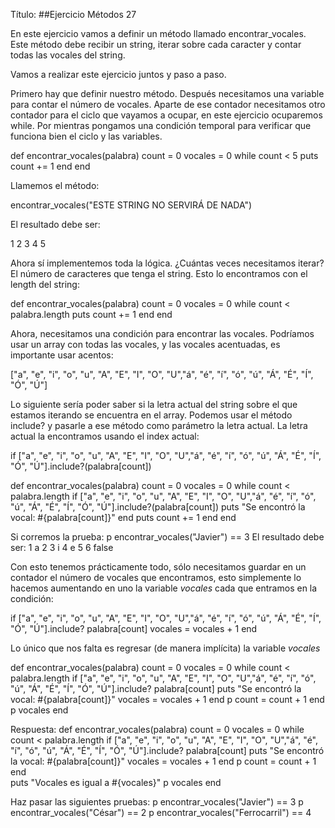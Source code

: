 Título:
##Ejercicio Métodos 27

En este ejercicio vamos a definir un método llamado encontrar_vocales.
Este método debe recibir un string, iterar sobre cada caracter y contar todas las vocales del string.

Vamos a realizar este ejercicio juntos y paso a paso.

Primero hay que definir nuestro método. 
Después necesitamos una variable para contar el número de vocales. 
Aparte de ese contador necesitamos otro contador para el ciclo que vayamos a ocupar, en este ejercicio ocuparemos while. Por mientras pongamos una condición temporal para verificar que funciona bien el ciclo y las variables.


def encontrar_vocales(palabra)
  count = 0
  vocales = 0
  while count < 5
    puts count += 1
  end
end

Llamemos el método:

encontrar_vocales("ESTE STRING NO SERVIRÁ DE NADA")

El resultado debe ser:

1
2
3
4
5

Ahora sí implementemos toda la lógica. ¿Cuántas veces necesitamos iterar? 
El número de caracteres que tenga el string. Esto lo encontramos con el length del string: 

def encontrar_vocales(palabra)
  count = 0
  vocales = 0
  while  count < palabra.length
    puts count += 1
  end
end

Ahora, necesitamos una condición para encontrar las vocales. Podríamos usar un array con todas las vocales, y las vocales acentuadas, es importante usar acentos:

["a", "e", "i", "o", "u", "A", "E", "I", "O", "U","á", "é", "í", "ó", "ú", "Á", "É", "Í", "Ó", "Ú"]

Lo siguiente sería poder saber si la letra actual del string sobre el que estamos iterando se encuentra en el array. Podemos usar el método include? y pasarle a ese método como parámetro la letra actual. La letra actual la encontramos usando el index actual:

if ["a", "e", "i", "o", "u", "A", "E", "I", "O", "U","á", "é", "í", "ó", "ú", "Á", "É", "Í", "Ó", "Ú"].include?(palabra[count])

def encontrar_vocales(palabra)
  count = 0
  vocales = 0
  while  count < palabra.length
    if ["a", "e", "i", "o", "u", "A", "E", "I", "O", "U","á", "é", "í", "ó", "ú", "Á", "É", "Í", "Ó", "Ú"].include?(palabra[count])
      puts "Se encontró la vocal: #{palabra[count]}"
    end
    puts count += 1
  end
end

Si corremos la prueba:
p encontrar_vocales("Javier") == 3
El resultado debe ser:
1
a
2
3
i
4
e
5
6
false

Con esto tenemos prácticamente todo, sólo necesitamos guardar en un contador el número de vocales que encontramos, esto simplemente lo hacemos aumentando en uno la variable *vocales* cada que entramos en la condición:

if ["a", "e", "i", "o", "u", "A", "E", "I", "O", "U","á", "é", "í", "ó", "ú", "Á", "É", "Í", "Ó", "Ú"].include? palabra[count]
  vocales = vocales + 1
end

Lo único que nos falta es regresar (de manera implícita) la variable *vocales*

def encontrar_vocales(palabra)
  count = 0
  vocales = 0
  while  count < palabra.length
    if ["a", "e", "i", "o", "u", "A", "E", "I", "O", "U","á", "é", "í", "ó", "ú", "Á", "É", "Í", "Ó", "Ú"].include? palabra[count]
      puts "Se encontró la vocal: #{palabra[count]}"
      vocales = vocales + 1
    end
    p count = count + 1
  end  
  p vocales
end


Respuesta:
def encontrar_vocales(palabra)
  count = 0
  vocales = 0
  while  count < palabra.length
    if ["a", "e", "i", "o", "u", "A", "E", "I", "O", "U","á", "é", "í", "ó", "ú", "Á", "É", "Í", "Ó", "Ú"].include? palabra[count]
      puts "Se encontró la vocal: #{palabra[count]}"
      vocales = vocales + 1
    end
    p count = count + 1
  end  
  puts "Vocales es igual a #{vocales}"
  p vocales
end

Haz pasar las siguientes pruebas:
p encontrar_vocales("Javier") == 3
p encontrar_vocales("César") == 2 
p encontrar_vocales("Ferrocarril") == 4